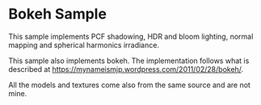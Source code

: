 Bokeh Sample
============

This sample implements PCF shadowing, HDR and bloom lighting, normal mapping and spherical harmonics irradiance.

This sample also implements bokeh. The implementation follows what is described at
https://mynameismjp.wordpress.com/2011/02/28/bokeh/.

All the models and textures come also from the same source and are not mine.